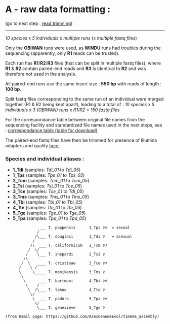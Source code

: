 
# A - raw data formatting :

(go to next step : [read trimming](../B_cleaned_reads))

-----------

*10 species* x *5 individuals* x *multiple runs* (x *multiple fastq files*)

Only the **OBIWAN** runs were used, as **WINDU** runs had troubles during the sequencing (apparently, only **R1** reads can be trusted). 

Each run has **R1**/**R2**/**R3** files (that can be split in multiple fastq files), where **R1** & **R2** contain paired-end reads and **R3** is identical to **R2** and was therefore not used in the analysis.

All paired-end runs use the same insert size : **550 bp** with reads of length : **100 bp**.

Split fastq files corresponding to the same run of an individual were merged together (R1 & R2 being kept apart), leading to a total of :
*10 species* x *5 individuals* x *3 (OBIWAN) runs* x *R1/R2* =  *150 fastq files*

For the correspondance table between original file names from the sequencing facility and standardized file names used in the next steps, see :
[correspondance table (table for download)](./resequencing_samples)

The paired-end fastq files have then be trimmed for presence of Illumina adapters and quality [here](../B_cleaned_reads).


### Species and individual aliases :

* **1_Tdi**   (samples: *Tdi_01* to *Tdi_05*)
* **1_Tps**   (samples: *Tps_01* to *Tps_05*)
* **2_Tcm**   (samples: *Tcm_01* to *Tcm_05*)
* **2_Tsi**   (samples: *Tsi_01* to *Tce_05*)
* **3_Tce**   (samples: *Tce_01* to *Tdi_05*)
* **3_Tms**   (samples: *Tms_01* to *Tms_05*)
* **4_Tbi**   (samples: *Tbi_01* to *Tbi_05*)
* **4_Tte**   (samples: *Tte_01* to *Tte_05*)
* **5_Tge**   (samples: *Tge_01* to *Tge_05*)
* **5_Tpa**   (samples: *Tpa_01* to *Tpa_05*)


```
               ___ T. poppensis      1_Tps ♀♂  = sexual
              /  
             /\___ T. douglasi       1_Tdi ♀   = asexual
            /
           /\  ___ T. californicum   2_Tcm ♀♂
          /  \/
         /    \___ T. shepardi       2_Tsi ♀
        /\
       /  \   ____ T. cristinae      3_Tce ♀♂
      /    \ /
      \     \_____ T. monikensis     3_Tms ♀
       \
        \      ___ T. bartmani       4_Tbi ♀♂
         \    /
          \  /\___ T. tahoe          4_Tte ♀
           \/
            \  ___ T. podura         5_Tpa ♀♂
             \/  
              \___ T. genevieve      5_Tge ♀
              
(from Kamil page: https://github.com/AsexGenomeEvol/timema_assembly)
```

